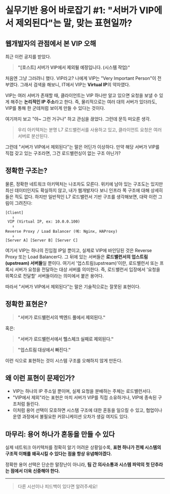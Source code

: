 # 실무기반 용어 바로잡기 #1: "서버가 VIP에서 제외된다"는 말, 맞는 표현일까?
## 웹개발자의 관점에서 본 VIP 오해

최근 이런 공지를 받았다.

> **"[호스트] 서버가 VIP에서 제외될 예정입니다. (시스템 작업)"**

처음엔 그냥 그러려니 했다. VIP라고? 나에게 VIP는 "Very Important Person"이 전부였다.
그래서 검색을 해보니, IT에서 VIP는 **Virtual IP**의 약자였다.

VIP는 여러 서버가 존재할 때, 클라이언트는 VIP 하나만 알고 있으면 요청을 보낼 수 있게 해주는 **논리적인 IP 주소**라고 한다. 즉, 물리적으로는 여러 대의 서버가 있더라도, VIP를 통해 한 군데처럼 보이게 만들 수 있다는 것이다.

여기까지 보고 "아~ 그런 거구나" 하고 관심을 끊었다. 그런데 문득 떠오른 생각.

> 우리 아키텍처는 분명 L7 로드밸런서를 사용하고 있고, 클라이언트 요청은 여러 서버로 분산된다.

그런데 "서버가 VIP에서 제외된다"는 말은 어딘가 이상하다. 
만약 해당 서버가 VIP를 직접 갖고 있는 구조라면, 그건 로드밸런싱이 없는 구조 아닌가?

## 정확한 구조는?

물론, 정확한 네트워크 아키텍처는 나조차도 모른다. 위키에 남아 있는 구조도는 있지만 최신 데이터인지도 확실하지 않고, 내가 웹개발자다 보니 인프라 쪽 구조에 대해 상세히 들은 적도 없다.
하지만 일반적인 L7 로드밸런서 기반 구조를 생각해보면, 대략 이런 그림이 그려진다:

```
[Client]
   ↓
 VIP (Virtual IP, ex: 10.0.0.100)
   ↓
Reverse Proxy / Load Balancer (예: Nginx, HAProxy)
   ↓
[Server A] [Server B] [Server C]
```

여기서 VIP는 하나의 진입점 IP일 뿐이고, 
실제로 VIP에 바인딩된 것은 Reverse Proxy 또는 Load Balancer다.
그 뒤에 있는 서버들은 **로드밸런서의 업스트림(upstream) 서버들**일 뿐이다. 여기서 '업스트림(upstream)'이란, 로드밸런서 또는 프록시 서버가 요청을 전달하는 대상 서버를 의미한다. 즉, 로드밸런서 입장에서 '요청을 위쪽으로 전달할' 서버들이라는 의미에서 붙은 용어다.

따라서 "서버가 VIP에서 제외된다"는 말은 기술적으로는 잘못된 표현이다.

## 정확한 표현은?

> **"서버가 로드밸런서의 백엔드 풀에서 제외된다."**

혹은:

> **"서버가 로드밸런서에서 헬스체크 실패로 제외된다."**

> **"업스트림 대상에서 빠진다."**

이런 식으로 표현하는 것이 시스템 구조를 오해하지 않게 만든다.

## 왜 이런 표현이 문제인가?

- VIP는 하나의 IP 주소일 뿐이며, 실제 요청을 분배하는 주체는 로드밸런서다.
- "VIP에서 제외"라는 표현은 마치 서버가 VIP를 직접 소유하거나, VIP에 종속된 구조처럼 들린다.
- 이처럼 용어 선택이 모호하면 시스템 구조에 대한 혼동을 일으킬 수 있고, 협업이나 운영 과정에서 불필요한 커뮤니케이션 오차가 생길 여지도 있다.

## 마무리: 용어 하나가 혼동을 만들 수 있다

실제 네트워크 아키텍처를 정확히 알기 어려운 상황일수록, 
**표현 하나가 전체 시스템의 구조적 이해를 왜곡시킬 수 있다는 점을 항상 유념해야겠다.**

정확한 용어 선택은 단순한 말장난이 아니라, 
**팀 간 의사소통과 시스템 파악의 첫 단추라는 점에서 더욱 신중해야 한다.**

---

> 다른 시선이나 피드백이 있다면 알려주세요!
